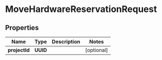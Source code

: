 

# MoveHardwareReservationRequest


## Properties

| Name | Type | Description | Notes |
|------------ | ------------- | ------------- | -------------|
|**projectId** | **UUID** |  |  [optional] |



